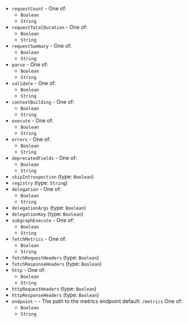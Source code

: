 
* `requestCount` -  One of: 
  * `Boolean`
  * `String`
* `requestTotalDuration` -  One of: 
  * `Boolean`
  * `String`
* `requestSummary` -  One of: 
  * `Boolean`
  * `String`
* `parse` -  One of: 
  * `Boolean`
  * `String`
* `validate` -  One of: 
  * `Boolean`
  * `String`
* `contextBuilding` -  One of: 
  * `Boolean`
  * `String`
* `execute` -  One of: 
  * `Boolean`
  * `String`
* `errors` -  One of: 
  * `Boolean`
  * `String`
* `deprecatedFields` -  One of: 
  * `Boolean`
  * `String`
* `skipIntrospection` (type: `Boolean`)
* `registry` (type: `String`)
* `delegation` -  One of: 
  * `Boolean`
  * `String`
* `delegationArgs` (type: `Boolean`)
* `delegationKey` (type: `Boolean`)
* `subgraphExecute` -  One of: 
  * `Boolean`
  * `String`
* `fetchMetrics` -  One of: 
  * `Boolean`
  * `String`
* `fetchRequestHeaders` (type: `Boolean`)
* `fetchResponseHeaders` (type: `Boolean`)
* `http` -  One of: 
  * `Boolean`
  * `String`
* `httpRequestHeaders` (type: `Boolean`)
* `httpResponseHeaders` (type: `Boolean`)
* `endpoint` -  - The path to the metrics endpoint
default: `/metrics` One of: 
  * `Boolean`
  * `String`